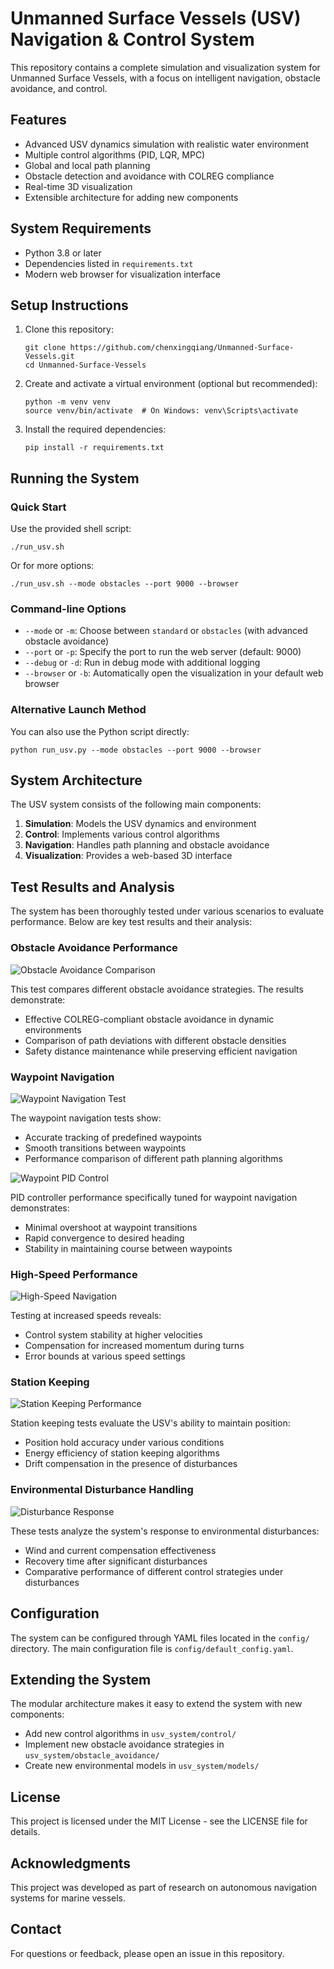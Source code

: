 # Unmanned Surface Vessels (USV) Navigation & Control System

This repository contains a complete simulation and visualization system for Unmanned Surface Vessels, with a focus on intelligent navigation, obstacle avoidance, and control.

## Features

- Advanced USV dynamics simulation with realistic water environment
- Multiple control algorithms (PID, LQR, MPC)
- Global and local path planning
- Obstacle detection and avoidance with COLREG compliance
- Real-time 3D visualization
- Extensible architecture for adding new components

## System Requirements

- Python 3.8 or later
- Dependencies listed in `requirements.txt`
- Modern web browser for visualization interface

## Setup Instructions

1. Clone this repository:
   ```
   git clone https://github.com/chenxingqiang/Unmanned-Surface-Vessels.git
   cd Unmanned-Surface-Vessels
   ```

2. Create and activate a virtual environment (optional but recommended):
   ```
   python -m venv venv
   source venv/bin/activate  # On Windows: venv\Scripts\activate
   ```

3. Install the required dependencies:
   ```
   pip install -r requirements.txt
   ```

## Running the System

### Quick Start

Use the provided shell script:

```
./run_usv.sh
```

Or for more options:

```
./run_usv.sh --mode obstacles --port 9000 --browser
```

### Command-line Options

- `--mode` or `-m`: Choose between `standard` or `obstacles` (with advanced obstacle avoidance)
- `--port` or `-p`: Specify the port to run the web server (default: 9000)
- `--debug` or `-d`: Run in debug mode with additional logging
- `--browser` or `-b`: Automatically open the visualization in your default web browser

### Alternative Launch Method

You can also use the Python script directly:

```
python run_usv.py --mode obstacles --port 9000 --browser
```

## System Architecture

The USV system consists of the following main components:

1. **Simulation**: Models the USV dynamics and environment
2. **Control**: Implements various control algorithms
3. **Navigation**: Handles path planning and obstacle avoidance
4. **Visualization**: Provides a web-based 3D interface

## Test Results and Analysis

The system has been thoroughly tested under various scenarios to evaluate performance. Below are key test results and their analysis:

### Obstacle Avoidance Performance

![Obstacle Avoidance Comparison](usv_system/tests/outputs/obstacle_comparison.png)

This test compares different obstacle avoidance strategies. The results demonstrate:
- Effective COLREG-compliant obstacle avoidance in dynamic environments
- Comparison of path deviations with different obstacle densities
- Safety distance maintenance while preserving efficient navigation

### Waypoint Navigation

![Waypoint Navigation Test](usv_system/tests/outputs/waypoint_comparison.png)

The waypoint navigation tests show:
- Accurate tracking of predefined waypoints
- Smooth transitions between waypoints
- Performance comparison of different path planning algorithms

![Waypoint PID Control](usv_system/tests/outputs/waypoint_pid.png)

PID controller performance specifically tuned for waypoint navigation demonstrates:
- Minimal overshoot at waypoint transitions
- Rapid convergence to desired heading
- Stability in maintaining course between waypoints

### High-Speed Performance

![High-Speed Navigation](usv_system/tests/outputs/highspeed_comparison.png)

Testing at increased speeds reveals:
- Control system stability at higher velocities
- Compensation for increased momentum during turns
- Error bounds at various speed settings

### Station Keeping

![Station Keeping Performance](usv_system/tests/outputs/station_comparison.png)

Station keeping tests evaluate the USV's ability to maintain position:
- Position hold accuracy under various conditions
- Energy efficiency of station keeping algorithms
- Drift compensation in the presence of disturbances

### Environmental Disturbance Handling

![Disturbance Response](usv_system/tests/outputs/disturbance_comparison.png)

These tests analyze the system's response to environmental disturbances:
- Wind and current compensation effectiveness
- Recovery time after significant disturbances
- Comparative performance of different control strategies under disturbances

## Configuration

The system can be configured through YAML files located in the `config/` directory. The main configuration file is `config/default_config.yaml`.

## Extending the System

The modular architecture makes it easy to extend the system with new components:

- Add new control algorithms in `usv_system/control/`
- Implement new obstacle avoidance strategies in `usv_system/obstacle_avoidance/`
- Create new environmental models in `usv_system/models/`

## License

This project is licensed under the MIT License - see the LICENSE file for details.

## Acknowledgments

This project was developed as part of research on autonomous navigation systems for marine vessels.

## Contact

For questions or feedback, please open an issue in this repository. 
